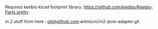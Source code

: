 Requires keebio kicad footprint library: https://github.com/keebio/Keebio-Parts.pretty

m.2 stuff from here : git@github.com:antmicro/m2-pcie-adapter.git

